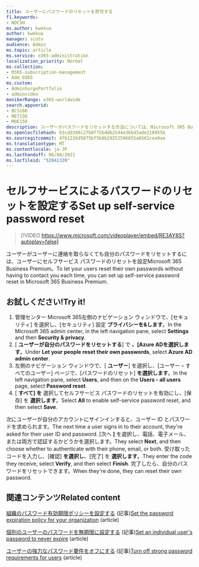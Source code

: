 ```yaml
---
title: ユーザーにパスワードのリセットを許可する
f1.keywords:
- NOCSH
ms.author: kwekua
author: kwekua
manager: scotv
audience: Admin
ms.topic: article
ms.service: o365-administration
localization_priority: Normal
ms.collection:
- M365-subscription-management
- Adm_O365
ms.custom:
- AdminSurgePortfolio
- adminvideo
monikerRange: o365-worldwide
search.appverid:
- BCS160
- MET150
- MOE150
description: ユーザーがパスワードをリセットする方法については、Microsoft 365 Business Premium。
ms.openlocfilehash: b3cdd388c27b0f75bddb2544e36bd3ade210955b
ms.sourcegitcommit: 4fb1226d5875bf5b9b29252596855a6562cea9ae
ms.translationtype: MT
ms.contentlocale: ja-JP
ms.lasthandoff: 06/08/2021
ms.locfileid: "52841320"
---
```

# <a name="set-up-self-service-password-reset"></a><span data-ttu-id="fd2b2-103">セルフサービスによるパスワードのリセットを設定する</span><span class="sxs-lookup"><span data-stu-id="fd2b2-103">Set up self-service password reset</span></span>

> [!VIDEO https://www.microsoft.com/videoplayer/embed/RE3AY8S?autoplay=false]

<span data-ttu-id="fd2b2-104">ユーザーがユーザーに連絡を取らなくても自分のパスワードをリセットするには、ユーザーにセルフサービス パスワードのリセットを設定Microsoft 365 Business Premium。</span><span class="sxs-lookup"><span data-stu-id="fd2b2-104">To let your users reset their own passwords without having to contact you each time, you can set up self-service password reset in Microsoft 365 Business Premium.</span></span>

## <a name="try-it"></a><span data-ttu-id="fd2b2-105">お試しください!</span><span class="sxs-lookup"><span data-stu-id="fd2b2-105">Try it!</span></span>

1. <span data-ttu-id="fd2b2-106">管理センター Microsoft 365左側のナビゲーション ウィンドウで、[セキュリティ] を選択し、[セキュリティ] 設定 **プライバシーを&します**。</span><span class="sxs-lookup"><span data-stu-id="fd2b2-106">In the Microsoft 365 admin center, in the left navigation pane, select **Settings** and then **Security & privacy**.</span></span>
1. <span data-ttu-id="fd2b2-107">[ **ユーザーが自分のパスワードをリセットする**] で **、[Azure ADを選択します**。</span><span class="sxs-lookup"><span data-stu-id="fd2b2-107">Under **Let your people reset their own passwords**, select **Azure AD admin center**.</span></span>
1. <span data-ttu-id="fd2b2-108">左側のナビゲーション ウィンドウで、[ **ユーザー**] を選択し、[ユーザー **-** すべてのユーザー] ページで、[パスワードのリセット] **を選択します**。</span><span class="sxs-lookup"><span data-stu-id="fd2b2-108">In the left navigation pane, select **Users**, and then on the **Users - all users** page, select **Password reset**.</span></span>
1. <span data-ttu-id="fd2b2-109">[ **すべて] を** 選択してセルフサービス パスワードのリセットを有効にし、[保存] を **選択します**。</span><span class="sxs-lookup"><span data-stu-id="fd2b2-109">Select **All** to enable self-service password reset, and then select **Save**.</span></span>

<span data-ttu-id="fd2b2-110">次にユーザーが自分のアカウントにサインインすると、ユーザー ID とパスワードを求められます。</span><span class="sxs-lookup"><span data-stu-id="fd2b2-110">The next time a user signs in to their account, they're asked for their user ID and password.</span></span> <span data-ttu-id="fd2b2-111">[次へ **]** を選択し、電話、電子メール、または両方で認証するかどうかを選択します。</span><span class="sxs-lookup"><span data-stu-id="fd2b2-111">They select **Next**, and then choose whether to authenticate with their phone, email, or both.</span></span> <span data-ttu-id="fd2b2-112">受け取ったコードを入力し、[確認] **を選択し**、[完了] を **選択します**。</span><span class="sxs-lookup"><span data-stu-id="fd2b2-112">They enter the code they receive, select **Verify**, and then select **Finish**.</span></span> <span data-ttu-id="fd2b2-113">完了したら、自分のパスワードをリセットできます。</span><span class="sxs-lookup"><span data-stu-id="fd2b2-113">When they're done, they can reset their own password.</span></span>

## <a name="related-content"></a><span data-ttu-id="fd2b2-114">関連コンテンツ</span><span class="sxs-lookup"><span data-stu-id="fd2b2-114">Related content</span></span>

<span data-ttu-id="fd2b2-115">[組織のパスワード有効期限ポリシーを設定する](/microsoft-365/admin/manage/set-password-expiration-policy) (記事)</span><span class="sxs-lookup"><span data-stu-id="fd2b2-115">[Set the password expiration policy for your organization](/microsoft-365/admin/manage/set-password-expiration-policy) (article)</span></span>

<span data-ttu-id="fd2b2-116">[個別のユーザーのパスワードを無期限に設定する](/microsoft-365/admin/add-users/set-password-to-never-expire) (記事)</span><span class="sxs-lookup"><span data-stu-id="fd2b2-116">[Set an individual user's password to never expire](/microsoft-365/admin/add-users/set-password-to-never-expire) (article)</span></span>

<span data-ttu-id="fd2b2-117">[ユーザーの強力なパスワード要件をオフにする](/microsoft-365/admin/add-users/strong-password) (記事)</span><span class="sxs-lookup"><span data-stu-id="fd2b2-117">[Turn off strong password requirements for users](/microsoft-365/admin/add-users/strong-password) (article)</span></span>
